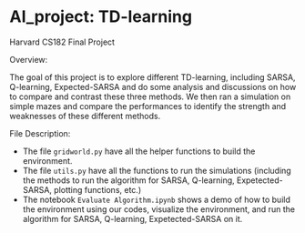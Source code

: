 # AI_project: TD-learning

Harvard CS182 Final Project

Overview:

The goal of this project is to explore different TD-learning, including SARSA, Q-learning, Expected-SARSA and do some analysis and discussions on how to compare and contrast these three methods. We then ran a simulation on simple mazes and compare the performances to identify the strength and weaknesses of these different methods.

File Description:

- The file `gridworld.py` have all the helper functions to build the environment.
- The file `utils.py` have all the functions to run the simulations (including the methods to run the algorithm for SARSA, Q-learning, Expetected-SARSA, plotting functions, etc.)
- The notebook `Evaluate Algorithm.ipynb` shows a demo of how to build the environment using our codes, visualize the environment, and run the algorithm for SARSA, Q-learning, Expetected-SARSA on it.
